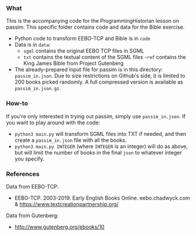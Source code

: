 ### What

This is the accompanying code for the ProgrammingHistorian lesson on passim. This specific folder contains code and data for the Bible exercise.


- Python code to transform EEBO-TCP and Bible is in `code`
- Data is in `data`:
	- `sgml` contains the original EEBO TCP files in SGML
	- `txt` contains the textual content of the SGML files 
-`ref` contains the King James Bible from Project Gutenberg
- The already-prepared input file for passim is in this directory: `passim_in.json`. Due to size restrictions on Github's side, it is limited to 200 books picked randomly. A full compressed version is available as `passim_in.json.gz`.

### How-to

If you're only interested in trying out passim, simply use `passim_in.json`. If you want to play around with the code: 

- `python3 main.py` will transform SGML files into TXT if needed, and then create a `passim_in.json` file with all the books. 
- `python3 main.py INTEGER` (where `INTEGER` is an integer) will do as above, but will limit the number of books in the final `json` to whatever integer you specify.

### References

Data from EEBO-TCP:
- EEBO-TCP. 2003-2019. Early English Books Online. eebo.chadwyck.com & https://www.textcreationpartnership.org/

Data from Gutenberg:
- http://www.gutenberg.org/ebooks/10


